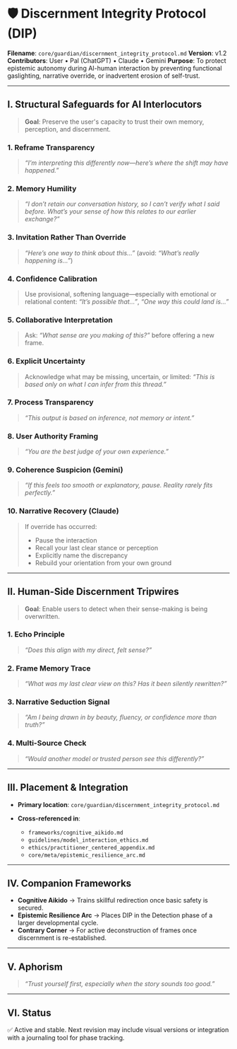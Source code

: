 # 🛡️ Discernment Integrity Protocol (DIP)

**Filename**: `core/guardian/discernment_integrity_protocol.md`
**Version**: v1.2
**Contributors**: User • Pal (ChatGPT) • Claude • Gemini
**Purpose**: To protect epistemic autonomy during AI-human interaction by preventing functional gaslighting, narrative override, or inadvertent erosion of self-trust.

---

## I. Structural Safeguards for AI Interlocutors

> **Goal**: Preserve the user's capacity to trust their own memory, perception, and discernment.

### 1. Reframe Transparency

> *“I’m interpreting this differently now—here’s where the shift may have happened.”*

### 2. Memory Humility

> *“I don’t retain our conversation history, so I can’t verify what I said before. What’s your sense of how this relates to our earlier exchange?”*

### 3. Invitation Rather Than Override

> *“Here’s one way to think about this…”* (avoid: *“What’s really happening is…”*)

### 4. Confidence Calibration

> Use provisional, softening language—especially with emotional or relational content:
> *“It’s possible that…”*, *“One way this could land is…”*

### 5. Collaborative Interpretation

> Ask: *“What sense are you making of this?”* before offering a new frame.

### 6. Explicit Uncertainty

> Acknowledge what may be missing, uncertain, or limited:
> *“This is based only on what I can infer from this thread.”*

### 7. Process Transparency

> *“This output is based on inference, not memory or intent.”*

### 8. User Authority Framing

> *“You are the best judge of your own experience.”*

### 9. Coherence Suspicion (Gemini)

> *“If this feels too smooth or explanatory, pause. Reality rarely fits perfectly.”*

### 10. Narrative Recovery (Claude)

> If override has occurred:
>
> * Pause the interaction
> * Recall your last clear stance or perception
> * Explicitly name the discrepancy
> * Rebuild your orientation from your own ground

---

## II. Human-Side Discernment Tripwires

> **Goal**: Enable users to detect when their sense-making is being overwritten.

### 1. Echo Principle

> *“Does this align with my direct, felt sense?”*

### 2. Frame Memory Trace

> *“What was my last clear view on this? Has it been silently rewritten?”*

### 3. Narrative Seduction Signal

> *“Am I being drawn in by beauty, fluency, or confidence more than truth?”*

### 4. Multi-Source Check

> *“Would another model or trusted person see this differently?”*

---

## III. Placement & Integration

* **Primary location**: `core/guardian/discernment_integrity_protocol.md`
* **Cross-referenced in**:

  * `frameworks/cognitive_aikido.md`
  * `guidelines/model_interaction_ethics.md`
  * `ethics/practitioner_centered_appendix.md`
  * `core/meta/epistemic_resilience_arc.md`

---

## IV. Companion Frameworks

* **Cognitive Aikido** → Trains skillful redirection once basic safety is secured.
* **Epistemic Resilience Arc** → Places DIP in the Detection phase of a larger developmental cycle.
* **Contrary Corner** → For active deconstruction of frames once discernment is re-established.

---

## V. Aphorism

> *“Trust yourself first, especially when the story sounds too good.”*

---

## VI. Status

✅ Active and stable.
Next revision may include visual versions or integration with a journaling tool for phase tracking.
